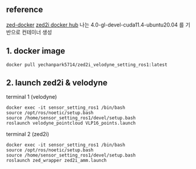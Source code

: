 ## reference 
[zed-docker](:https://github.com/stereolabs/zed-docker)
[zed2i docker hub](https://hub.docker.com/r/stereolabs/zed/)
나는 4.0-gl-devel-cuda11.4-ubuntu20.04 를 기반으로 컨테이너 생성

## 1. docker image 
```
docker pull yechanpark5714/zed2i_velodyne_setting_ros1:latest
```

## 2. launch zed2i & velodyne

terminal 1 (velodyne)
```
docker exec -it sensor_setting_ros1 /bin/bash 
source /opt/ros/noetic/setup.bash
source /home/sensor_setting_ros1/devel/setup.bash
roslaunch velodyne_pointcloud VLP16_points.launch
```

terminal 2 (zed2i)
```
docker exec -it sensor_setting_ros1 /bin/bash 
source /opt/ros/noetic/setup.bash
source /home/sensor_setting_ros1/devel/setup.bash
roslaunch zed_wrapper zed2i_amm.launch
```
